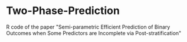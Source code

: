 # Two-Phase-Prediction
R code of the paper "Semi-parametric Efficient Prediction of Binary Outcomes when Some Predictors are Incomplete via Post-stratification"
